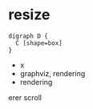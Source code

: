 # resize

```graphviz
digraph D {
  C [shape=box]
}
```

- x
- graphviz, rendering
- rendering


erer
scroll
